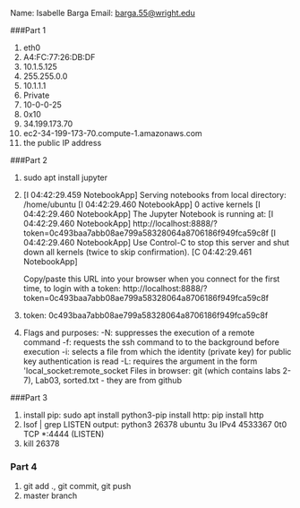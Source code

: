 Name: Isabelle Barga
Email: barga.55@wright.edu

###Part 1
1. eth0
2. A4:FC:77:26:DB:DF
3. 10.1.5.125
4. 255.255.0.0
5. 10.1.1.1
6. Private
7. 10-0-0-25
8. 0x10<host>
9. 34.199.173.70
10. ec2-34-199-173-70.compute-1.amazonaws.com
11. the public IP address

###Part 2
1. sudo apt install jupyter
2. [I 04:42:29.459 NotebookApp] Serving notebooks from local directory: /home/ubuntu
[I 04:42:29.460 NotebookApp] 0 active kernels
[I 04:42:29.460 NotebookApp] The Jupyter Notebook is running at:
[I 04:42:29.460 NotebookApp] http://localhost:8888/?token=0c493baa7abb08ae799a58328064a8706186f949fca59c8f
[I 04:42:29.460 NotebookApp] Use Control-C to stop this server and shut down all kernels (twice to skip confirmation).
[C 04:42:29.461 NotebookApp]

    Copy/paste this URL into your browser when you connect for the first time,
    to login with a token:
        http://localhost:8888/?token=0c493baa7abb08ae799a58328064a8706186f949fca59c8f
3. token: 0c493baa7abb08ae799a58328064a8706186f949fca59c8f
4. Flags and purposes:
-N: suppresses the execution of a remote command
-f: requests the ssh command to to the background before execution
-i: selects a file from which the identity (private key) for public key authentication is read
-L: requires the argument in the form 'local_socket:remote_socket
Files in browser:
git (which contains labs 2-7), Lab03, sorted.txt - they are from github

###Part 3
1. install pip: sudo apt install python3-pip
install http: pip install http
3. lsof | grep LISTEN
output: python3   26378                 ubuntu    3u     IPv4            4533367      0t0        TCP *:4444 (LISTEN)
4. kill 26378

### Part 4
1. git add ., git commit, git push
2. master branch

